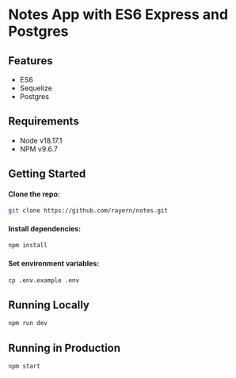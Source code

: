 # Notes App with ES6 Express and Postgres

## Features 
 - ES6
 - Sequelize
 - Postgres

## Requirements
 - Node v18.17.1
 - NPM v9.6.7

## Getting Started

#### Clone the repo:
```bash
git clone https://github.com/rayern/notes.git
```

#### Install dependencies:
```bash
npm install
```

#### Set environment variables:

```bash
cp .env.example .env
```

## Running Locally

```bash
npm run dev
```

## Running in Production

```bash
npm start
```
